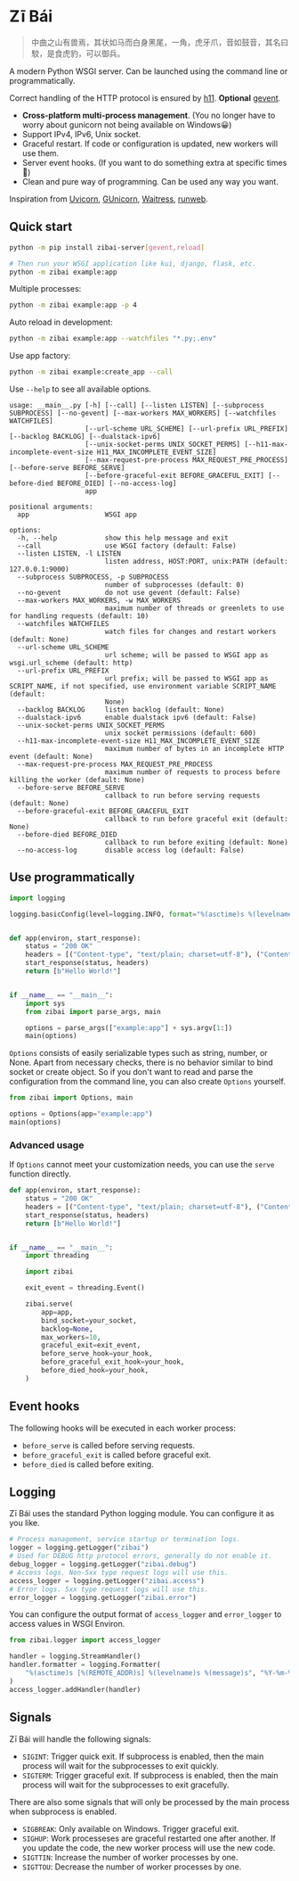 # Zī Bái

> 中曲之山有兽焉，其状如马而白身黑尾，一角，虎牙爪，音如鼓音，其名曰駮，是食虎豹，可以御兵。

A modern Python WSGI server. Can be launched using the command line or programmatically.

Correct handling of the HTTP protocol is ensured by [h11](https://github.com/python-hyper/h11). **Optional** [gevent](https://github.com/gevent/gevent).

- **Cross-platform multi-process management**. (You no longer have to worry about gunicorn not being available on Windows😀)
- Support IPv4, IPv6, Unix socket.
- Graceful restart. If code or configuration is updated, new workers will use them.
- Server event hooks. (If you want to do something extra at specific times 🙂)
- Clean and pure way of programming. Can be used any way you want.

Inspiration from [Uvicorn](https://github.com/encode/uvicorn), [GUnicorn](https://github.com/benoitc/gunicorn), [Waitress](https://github.com/Pylons/waitress), [runweb](https://github.com/abersheeran/runweb).

## Quick start

```bash
python -m pip install zibai-server[gevent,reload]

# Then run your WSGI application like kui, django, flask, etc.
python -m zibai example:app
```

Multiple processes:

```bash
python -m zibai example:app -p 4
```

Auto reload in development:

```bash
python -m zibai example:app --watchfiles "*.py;.env"
```

Use app factory:

```bash
python -m zibai example:create_app --call
```

Use `--help` to see all available options.

```
usage: __main__.py [-h] [--call] [--listen LISTEN] [--subprocess SUBPROCESS] [--no-gevent] [--max-workers MAX_WORKERS] [--watchfiles WATCHFILES]
                   [--url-scheme URL_SCHEME] [--url-prefix URL_PREFIX] [--backlog BACKLOG] [--dualstack-ipv6]
                   [--unix-socket-perms UNIX_SOCKET_PERMS] [--h11-max-incomplete-event-size H11_MAX_INCOMPLETE_EVENT_SIZE]
                   [--max-request-pre-process MAX_REQUEST_PRE_PROCESS] [--before-serve BEFORE_SERVE]
                   [--before-graceful-exit BEFORE_GRACEFUL_EXIT] [--before-died BEFORE_DIED] [--no-access-log]
                   app

positional arguments:
  app                   WSGI app

options:
  -h, --help            show this help message and exit
  --call                use WSGI factory (default: False)
  --listen LISTEN, -l LISTEN
                        listen address, HOST:PORT, unix:PATH (default: 127.0.0.1:9000)
  --subprocess SUBPROCESS, -p SUBPROCESS
                        number of subprocesses (default: 0)
  --no-gevent           do not use gevent (default: False)
  --max-workers MAX_WORKERS, -w MAX_WORKERS
                        maximum number of threads or greenlets to use for handling requests (default: 10)
  --watchfiles WATCHFILES
                        watch files for changes and restart workers (default: None)
  --url-scheme URL_SCHEME
                        url scheme; will be passed to WSGI app as wsgi.url_scheme (default: http)
  --url-prefix URL_PREFIX
                        url prefix; will be passed to WSGI app as SCRIPT_NAME, if not specified, use environment variable SCRIPT_NAME (default:
                        None)
  --backlog BACKLOG     listen backlog (default: None)
  --dualstack-ipv6      enable dualstack ipv6 (default: False)
  --unix-socket-perms UNIX_SOCKET_PERMS
                        unix socket permissions (default: 600)
  --h11-max-incomplete-event-size H11_MAX_INCOMPLETE_EVENT_SIZE
                        maximum number of bytes in an incomplete HTTP event (default: None)
  --max-request-pre-process MAX_REQUEST_PRE_PROCESS
                        maximum number of requests to process before killing the worker (default: None)
  --before-serve BEFORE_SERVE
                        callback to run before serving requests (default: None)
  --before-graceful-exit BEFORE_GRACEFUL_EXIT
                        callback to run before graceful exit (default: None)
  --before-died BEFORE_DIED
                        callback to run before exiting (default: None)
  --no-access-log       disable access log (default: False)
```

## Use programmatically

```python
import logging

logging.basicConfig(level=logging.INFO, format="%(asctime)s %(levelname)s %(message)s")


def app(environ, start_response):
    status = "200 OK"
    headers = [("Content-type", "text/plain; charset=utf-8"), ("Content-Length", "12")]
    start_response(status, headers)
    return [b"Hello World!"]


if __name__ == "__main__":
    import sys
    from zibai import parse_args, main

    options = parse_args(["example:app"] + sys.argv[1:])
    main(options)
```

`Options` consists of easily serializable types such as string, number, or None. Apart from necessary checks, there is no behavior similar to bind socket or create object. So if you don't want to read and parse the configuration from the command line, you can also create `Options` yourself.

```python
from zibai import Options, main

options = Options(app="example:app")
main(options)
```

### Advanced usage

If `Options` cannot meet your customization needs, you can use the `serve` function directly.

```python
def app(environ, start_response):
    status = "200 OK"
    headers = [("Content-type", "text/plain; charset=utf-8"), ("Content-Length", "12")]
    start_response(status, headers)
    return [b"Hello World!"]


if __name__ == "__main__":
    import threading

    import zibai

    exit_event = threading.Event()

    zibai.serve(
        app=app,
        bind_socket=your_socket,
        backlog=None,
        max_workers=10,
        graceful_exit=exit_event,
        before_serve_hook=your_hook,
        before_graceful_exit_hook=your_hook,
        before_died_hook=your_hook,
    )
```

## Event hooks

The following hooks will be executed in each worker process:

- `before_serve` is called before serving requests.
- `before_graceful_exit` is called before graceful exit.
- `before_died` is called before exiting.

## Logging

Zī Bái uses the standard Python logging module. You can configure it as you like.

```python
# Process management, service startup or termination logs.
logger = logging.getLogger("zibai")
# Used for DEBUG http protocol errors, generally do not enable it.
debug_logger = logging.getLogger("zibai.debug")
# Access logs. Non-5xx type request logs will use this.
access_logger = logging.getLogger("zibai.access")
# Error logs. 5xx type request logs will use this.
error_logger = logging.getLogger("zibai.error")
```

You can configure the output format of `access_logger` and `error_logger` to access values in WSGI Environ.

```python
from zibai.logger import access_logger

handler = logging.StreamHandler()
handler.formatter = logging.Formatter(
    "%(asctime)s [%(REMOTE_ADDR)s] %(levelname)s %(message)s", "%Y-%m-%d %H:%M:%S"
)
access_logger.addHandler(handler)
```

## Signals

Zī Bái will handle the following signals:

- `SIGINT`: Trigger quick exit. If subprocess is enabled, then the main process will wait for the subprocesses to exit quickly.
- `SIGTERM`: Trigger graceful exit. If subprocess is enabled, then the main process will wait for the subprocesses to exit gracefully.

There are also some signals that will only be processed by the main process when subprocess is enabled.

- `SIGBREAK`: Only available on Windows. Trigger graceful exit.
- `SIGHUP`: Work processeses are graceful restarted one after another. If you update the code, the new worker process will use the new code.
- `SIGTTIN`: Increase the number of worker processes by one.
- `SIGTTOU`: Decrease the number of worker processes by one.
